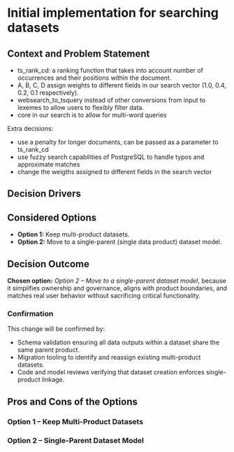 # Initial implementation for searching datasets

## Context and Problem Statement
- ts_rank_cd: a ranking function that takes into account number of occurrences and their positions within the document.
- A, B, C, D assign weights to different fields in our search vector (1.0, 0.4, 0.2, 0.1 respectively).
- websearch_to_tsquery instead of other conversions from input to lexemes to allow users to flexibly filter data.
- core in our search is to allow for multi-word queries

Extra decisions:
- use a penalty for longer documents, can be passed as a parameter to ts_rank_cd
- use fuzzy search capabilities of PostgreSQL to handle typos and approximate matches
- change the weigths assigned to different fields in the search vector

## Decision Drivers


## Considered Options

* **Option 1:** Keep multi-product datasets.
* **Option 2:** Move to a single-parent (single data product) dataset model.

## Decision Outcome

**Chosen option:** *Option 2 – Move to a single-parent dataset model*, because it simplifies ownership and governance, aligns with product boundaries, and matches real user behavior without sacrificing critical functionality.

### Confirmation

This change will be confirmed by:

* Schema validation ensuring all data outputs within a dataset share the same parent product.
* Migration tooling to identify and reassign existing multi-product datasets.
* Code and model reviews verifying that dataset creation enforces single-product linkage.

## Pros and Cons of the Options

### Option 1 – Keep Multi-Product Datasets


### Option 2 – Single-Parent Dataset Model

